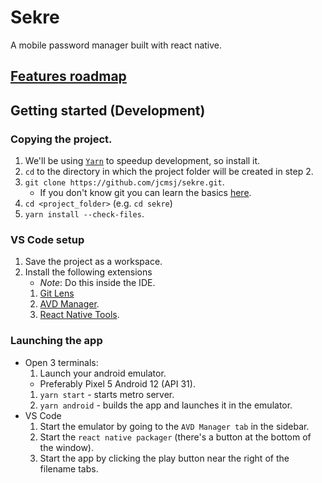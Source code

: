 # Sekre
A mobile password manager built with react native.
## [Features roadmap](./doc/features.md)

## Getting started (Development)

### Copying the project.
1. We'll be using [`Yarn`](https://classic.yarnpkg.com/lang/en/docs/install/#windows-stable) to speedup development, so install it.
1. `cd` to the directory in which the project folder will be created in step 2.
2. `git clone https://github.com/jcmsj/sekre.git`.
   - If you don't know git you can learn the basics [here](https://youtu.be/hwP7WQkmECE).
3. `cd <project_folder>` (e.g. `cd sekre`)
4. `yarn install --check-files`.

### VS Code setup
1. Save the project as a workspace.
2. Install the following extensions
   - _Note_: Do this inside the IDE.
   1. [Git Lens](https://marketplace.visualstudio.com/items?itemName=eamodio.gitlens)
   2. [AVD Manager](https://marketplace.visualstudio.com/items?itemName=toroxx.vscode-avdmanager).
   3. [React Native Tools](https://marketplace.visualstudio.com/items?itemName=msjsdiag.vscode-react-native).
    
### Launching the app
* Open 3 terminals:
   1. Launch your android emulator. 
   - Preferably Pixel 5 Android 12 (API 31).
   1. `yarn start` - starts metro server.
   2. `yarn android` - builds the app and launches it in the emulator.
* VS Code
  1. Start the emulator by going to the `AVD Manager tab` in the sidebar.  
  2. Start the `react native packager` (there's a button at the bottom of the window).
  3. Start the app by clicking the play button near the right of the filename tabs.
